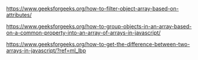 https://www.geeksforgeeks.org/how-to-filter-object-array-based-on-attributes/


https://www.geeksforgeeks.org/how-to-group-objects-in-an-array-based-on-a-common-property-into-an-array-of-arrays-in-javascript/


https://www.geeksforgeeks.org/how-to-get-the-difference-between-two-arrays-in-javascript/?ref=ml_lbp